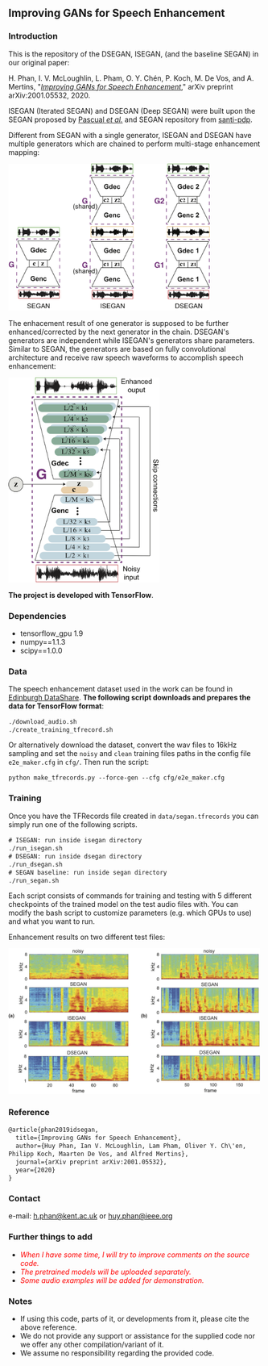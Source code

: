 ## Improving GANs for Speech Enhancement


### Introduction

This is the repository of the DSEGAN, ISEGAN, (and the baseline SEGAN) in our original paper:

H. Phan, I. V. McLoughlin, L. Pham, O. Y. Chén, P. Koch, M. De Vos, and A. Mertins, "[_Improving GANs for Speech Enhancement_](https://arxiv.org/pdf/2001.05532.pdf)," arXiv preprint arXiv:2001.05532, 2020.

ISEGAN (Iterated SEGAN) and DSEGAN (Deep SEGAN) were built upon the SEGAN proposed by [Pascual _et al._](https://arxiv.org/abs/1703.09452) and SEGAN repository from [santi-pdp](https://github.com/santi-pdp/segan).

Different from SEGAN with a single generator, ISEGAN and DSEGAN have multiple generators which are chained to perform multi-stage enhancement mapping:

[//]: #![IDSEGAN](assets/idsegan.png)
<img src="assets/idsegan.png" alt="idsegan.png" width="400"/>

The enhacement result of one generator is supposed to be further enhanced/corrected by the next generator in the chain. DSEGAN's generators are independent while ISEGAN's generators share parameters. Similar to SEGAN, the generators are based on fully convolutional architecture and receive raw speech waveforms to accomplish speech enhancement:

[//]: #![generator](assets/generator.png)
<img src="assets/generator.png" alt="generator" width="300"/>

**The project is developed with TensorFlow**. 
### Dependencies

* tensorflow_gpu 1.9
* numpy==1.1.3
* scipy==1.0.0

### Data

The speech enhancement dataset used in the work can be found in [Edinburgh DataShare](http://datashare.is.ed.ac.uk/handle/10283/1942). **The following script downloads and prepares the data for TensorFlow format**:

```
./download_audio.sh
./create_training_tfrecord.sh
```

Or alternatively download the dataset, convert the wav files to 16kHz sampling and set the `noisy` and `clean` training files paths in the config file `e2e_maker.cfg` in `cfg/`. Then run the script:

```
python make_tfrecords.py --force-gen --cfg cfg/e2e_maker.cfg
```

### Training

Once you have the TFRecords file created in `data/segan.tfrecords` you can simply run one of the following scripts.

```
# ISEGAN: run inside isegan directory
./run_isegan.sh
# DSEGAN: run inside dsegan directory
./run_dsegan.sh
# SEGAN baseline: run inside segan directory
./run_segan.sh
```
Each script consists of commands for training and testing with 5 different checkpoints of the trained model on the test audio files with. You can modify the bash script to customize parameters (e.g. which GPUs to use) and what you want to run.

Enhancement results on two different test files:

[//]: #![results](assets/results.png)
<img src="assets/results.png" alt="results.png" width="500"/>

### Reference

```
@article{phan2019idsegan,
  title={Improving GANs for Speech Enhancement},
  author={Huy Phan, Ian V. McLoughlin, Lam Pham, Oliver Y. Ch\'en, Philipp Koch, Maarten De Vos, and Alfred Mertins},
  journal={arXiv preprint arXiv:2001.05532},
  year={2020}
}
```

### Contact

e-mail: h.phan@kent.ac.uk or huy.phan@ieee.org

### Further things to add

* <span style="color:red">_When I have some time, I will try to improve comments on the source code._</span>
* <span style="color:red">_The pretrained models will be uploaded separately._</span>
* <span style="color:red">_Some audio examples will be added for demonstration._</span>

### Notes

* If using this code, parts of it, or developments from it, please cite the above reference.
* We do not provide any support or assistance for the supplied code nor we offer any other compilation/variant of it.
* We assume no responsibility regarding the provided code.

